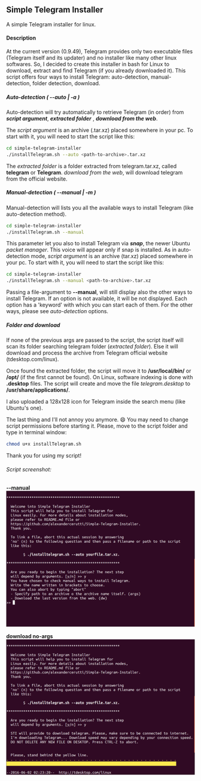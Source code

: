 ## Simple Telegram Installer

A simple Telegram installer for linux.

#### Description

At the current version (0.9.49), Telegram provides only two executable files (Telegram itself and its updater) and no installer like many other linux softwares. So, I decided to create this installer in bash for Linux to download, extract and find Telegram (if you already downloaded it).
This script offers four ways to install Telegram: auto-detection, manual-detection, folder detection, download.

##### Auto-detection ( **--auto** | **-a** )
Auto-detection will try automatically to retrieve Telegram (in order) from _**script argument**_, _**extracted folder**_ , _**download from the web**_.

The _script argument_ is an archive (.tar.xz) placed somewhere in your pc. To start with it, you will need to start the script like this:

```sh
cd simple-telegram-installer
./installTelegram.sh --auto <path-to-archive>.tar.xz
```

The _extracted folder_ is a folder extracted from telegram.tar.xz, called **telegram** or **Telegram**.
_download from the web_, will download telegram from the official website.

##### Manual-detection ( **--manual** | **-m** )
Manual-detection will lists you all the available ways to install Telegram (like auto-detection method).

```sh
cd simple-telegram-installer
./installTelegram.sh --manual
```

This parameter let you also to install Telegram via _**snap**_, the newer Ubuntu _packet manager_. This voice will appear only if snap is installed.
As in auto-detection mode, _script argument_ is an archive (tar.xz) placed somewhere in your pc. To start with it, you will need to start the script like this:

```sh
cd simple-telegram-installer
./installTelegram.sh --manual <path-to-archive>.tar.xz
```

Passing a file-argument to **--manual**, will still display also the other ways to install Telegram.
If an option is not available, it will be not displayed. Each option has a 'keyword' with which you can start each of them.
For the other ways, please see _auto-detection_ options.

##### Folder and download
If none of the previous args are passed to the script, the script itself will scan its folder searching telegram folder (_extracted folder_). Else it will download and process the archive from Telegram official website (tdesktop.com/linux).

Once found the extracted folder, the script will move it to **/usr/local/bin/** or **/opt/** (if the first cannot be found).
On Linux, software indexing is done with **.desktop** files. The script will create and move the file _telegram.desktop_ to **/usr/share/applications/**.

I also uploaded a 128x128 icon for Telegram inside the search menu (like Ubuntu's one).

The last thing and I'll not annoy you anymore. :smile: You may need to change script permissions before starting it. Please, move to the script folder and type in terminal window:

```sh
chmod u+x installTelegram.sh
```

Thank you for using my script!

###### Script screenshot:
**--manual**
![screen](https://raw.githubusercontent.com/alexandercerutti/Simple-Telegram-Installer/master/imgs/manual.png)

**download no-args**
![screen](https://raw.githubusercontent.com/alexandercerutti/Simple-Telegram-Installer/master/imgs/no_args_dw.png)
